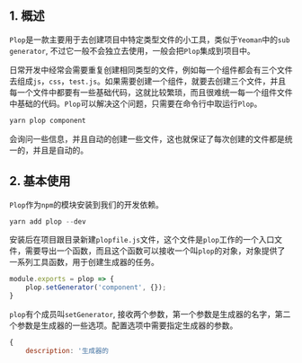 ## 1. 概述

```Plop```是一款主要用于去创建项目中特定类型文件的小工具，类似于```Yeoman```中的```sub generator```, 不过它一般不会独立去使用，一般会把```Plop```集成到项目中。

日常开发中经常会需要重复创建相同类型的文件，例如每一个组件都会有三个文件去组成```js```，```css```，```test.js```。如果需要创建一个组件，就要去创建三个文件，并且每一个文件中都要有一些基础代码，这就比较繁琐，而且很难统一每一个组件文件中基础的代码。```Plop```可以解决这个问题，只需要在命令行中取运行```Plop```。

```s
yarn plop component
```

会询问一些信息，并且自动的创建一些文件，这也就保证了每次创建的文件都是统一的，并且是自动的。

## 2. 基本使用

```Plop```作为```npm```的模块安装到我们的开发依赖。

```s
yarn add plop --dev
```

安装后在项目跟目录新建```plopfile.js```文件，这个文件是```plop```工作的一个入口文件，需要导出一个函数，而且这个函数可以接收一个叫```plop```的对象，对象提供了一系列工具函数，用于创建生成器的任务。

```js
module.exports = plop => {
    plop.setGenerator('component', {});
}
```

```plop```有个成员叫```setGenerator```, 接收两个参数，第一个参数是生成器的名字，第二个参数是生成器的一些选项。配置选项中需要指定生成器的参数。

```js
{
    description: '生成器的